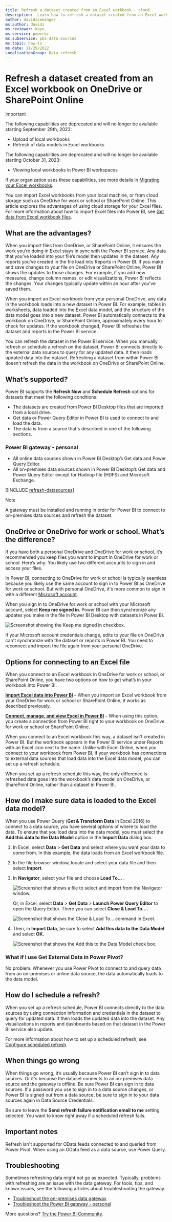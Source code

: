 ```yaml
---
title: Refresh a dataset created from an Excel workbook - cloud
description:  Learn how to refresh a dataset created from an Excel workbook on OneDrive for work or school or SharePoint Online.
author: davidiseminger
ms.author: davidi
ms.reviewer: kayu
ms.service: powerbi
ms.subservice: pbi-data-sources
ms.topic: how-to
ms.date: 11/29/2022
LocalizationGroup: Data refresh
---
```


# Refresh a dataset created from an Excel workbook on OneDrive or SharePoint Online

> [!IMPORTANT]
> The following capabilities are deprecated and will no longer be available starting September 29th, 2023:
> - Upload of local workbooks
> - Refresh of data models in Excel workbooks
>
> The following capabilities are deprecated and will no longer be available starting October 31, 2023:
> - Viewing local workbooks in Power BI workspaces
>
> If your organization uses these capabilities, see more details in [Migrating your Excel workbooks](service-excel-workbook-files.md#migrating-your-excel-workbooks).  

You can import Excel workbooks from your local machine, or from cloud storage such as OneDrive for work or school or SharePoint Online. This article explores the advantages of using cloud storage for your Excel files. For more information about how to import Excel files into Power BI, see [Get data from Excel workbook files](service-excel-workbook-files.md).

## What are the advantages?

When you import files from OneDrive, or SharePoint Online, it ensures the work you’re doing in Excel stays in sync with the Power BI service. Any data that you’ve loaded into your file’s model then updates in the dataset. Any reports you’ve created in the file load into Reports in Power BI. If you make and save changes to your file on OneDrive or SharePoint Online, Power BI shows the updates to those changes. For example, if you add new measures, change column names, or edit visualizations, Power BI reflects the changes. Your changes typically update within an hour after you've saved them.

When you import an Excel workbook from your personal OneDrive, any data in the workbook loads into a new dataset in Power BI. For example, tables in worksheets, data loaded into the Excel data model, and the structure of the data model goes into a new dataset. Power BI automatically connects to the workbook on OneDrive, or SharePoint Online, approximately every hour to check for updates. If the workbook changed, Power BI refreshes the dataset and reports in the Power BI service.

You can refresh the dataset in the Power BI service. When you manually refresh or schedule a refresh on the dataset, Power BI connects directly to the external data sources to query for any updated data. It then loads updated data into the dataset. Refreshing a dataset from within Power BI doesn't refresh the data in the workbook on OneDrive or SharePoint Online.

## What’s supported?

Power BI supports the **Refresh Now** and **Schedule Refresh** options for datasets that meet the following conditions:  

* The datasets are created from Power BI Desktop files that are imported from a local drive.
* Get data or Power Query Editor in Power BI is used to connect to and load the data.
* The data is from a source that's described in one of the following sections.

### Power BI gateway - personal

* All online data sources shown in Power BI Desktop’s Get data and Power Query Editor.
* All on-premises data sources shown in Power BI Desktop’s Get data and Power Query Editor except for Hadoop file (HDFS) and Microsoft Exchange.

<!-- Refresh Data sources-->
[!INCLUDE [refresh-datasources](../includes/refresh-datasources.md)]

> [!NOTE]
> A gateway must be installed and running in order for Power BI to connect to on-premises data sources and refresh the dataset.
>
>

## OneDrive or OneDrive for work or school. What’s the difference?

If you have both a personal OneDrive and OneDrive for work or school, it’s recommended you keep files you want to import in OneDrive for work or school. Here’s why: You likely use two different accounts to sign in and access your files.

In Power BI, connecting to OneDrive for work or school is typically seamless because you likely use the same account to sign in to Power BI as OneDrive for work or school. But with personal OneDrive, it's more common to sign in with a different [Microsoft account](https://account.microsoft.com).

When you sign in to OneDrive for work or school with your Microsoft account, select **Keep me signed in**. Power BI can then synchronize any updates you make in the file in Power BI Desktop with datasets in Power BI.  

![Screenshot showing the Keep me signed in checkbox.](media/refresh-excel-file-onedrive/refresh_signin_keepmesignedin.png)

If your Microsoft account credentials change, edits to your file on OneDrive can't synchronize with the dataset or reports in Power BI. You need to reconnect and import the file again from your personal OneDrive.

## Options for connecting to an Excel file

When you connect to an Excel workbook in OneDrive for work or school, or SharePoint Online, you have two options on how to get what’s in your workbook into Power BI.

[**Import Excel data into Power BI**](service-excel-workbook-files.md#import-or-connect-to-an-excel-workbook-from-power-bi) – When you import an Excel workbook from your OneDrive for work or school or SharePoint Online, it works as described previously.

[**Connect, manage, and view Excel in Power BI**](service-excel-workbook-files.md#one-excel-workbook--two-ways-to-use-it) – When using this option, you create a connection from Power BI right to your workbook on OneDrive for work or school or SharePoint Online.

When you connect to an Excel workbook this way, a dataset isn't created in Power BI. But the workbook appears in the Power BI service under Reports with an Excel icon next to the name. Unlike with Excel Online, when you connect to your workbook from Power BI, if your workbook has connections to external data sources that load data into the Excel data model, you can set up a refresh schedule.

When you set up a refresh schedule this way, the only difference is refreshed data goes into the workbook’s data model on OneDrive, or SharePoint Online, rather than a dataset in Power BI.

## How do I make sure data is loaded to the Excel data model?

When you use Power Query (**Get & Transform Data** in Excel 2016) to connect to a data source, you have several options of where to load the data. To ensure that you load data into the data model, you must select the **Add this data to the Data Model** option in the **Import Data** dialog box.

1. In Excel, select **Data** > **Get Data**  and select where you want your data to come from. In this example, the data loads from an Excel workbook file.
1. In the file browser window, locate and select your data file and then select **Import**.
1. In **Navigator**, select your file and choose **Load To…** .

      ![Screenshot that shows a file to select and import from the Navigator window.](media/refresh-excel-file-onedrive/select-and-import-data-file.png)

   Or, in Excel, select **Data** > **Get Data** > **Launch Power Query Editor** to open the Query Editor. There you can select **Close & Load To….**  

   ![Screenshot that shows the Close & Load To... command in Excel.](media/refresh-excel-file-onedrive/refresh_loadtodm_2.png)

1. Then, in **Import Data**, be sure to select **Add this data to the Data Model** and select **OK**.  

   ![Screenshot that shows the Add this to the Data Model check box.](media/refresh-excel-file-onedrive/refresh_loadtodm_3.png)

### What if I use Get External Data in Power Pivot?

No problem. Whenever you use Power Pivot to connect to and query data from an on-premises or online data source, the data automatically loads to the data model.

## How do I schedule a refresh?

When you set up a refresh schedule, Power BI connects directly to the data sources by using connection information and credentials in the dataset to query for updated data. It then loads the updated data into the dataset. Any visualizations in reports and dashboards based on that dataset in the Power BI service also update.

For more information about how to set up a scheduled refresh, see [Configure scheduled refresh](refresh-scheduled-refresh.md).

## When things go wrong

When things go wrong, it’s usually because Power BI can’t sign in to data sources. Or it's because the dataset connects to an on-premises data source and the gateway is offline. Be sure Power BI can sign in to data sources. If a password you use to sign in to a data source changes, or Power BI is signed out from a data source, be sure to sign in to your data sources again in Data Source Credentials.

Be sure to leave the **Send refresh failure notification email to me** setting selected. You want to know right away if a scheduled refresh fails.

## Important notes

Refresh isn't supported for OData feeds connected to and queried from Power Pivot. When using an OData feed as a data source, use Power Query.

## Troubleshooting

Sometimes refreshing data might not go as expected. Typically, problems with refreshing are an issue with the data gateway. For tools, tips, and known issues, see the following articles about troubleshooting the gateway.

* [Troubleshoot the on-premises data gateway](service-gateway-onprem-tshoot.md)
* [Troubleshoot the Power BI gateway - personal](service-admin-troubleshooting-power-bi-personal-gateway.md)

More questions? [Try the Power BI Community](https://community.powerbi.com/).
